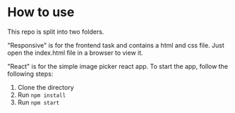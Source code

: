 # How to use

This repo is split into two folders. 

"Responsive" is for the frontend task and contains a html and css file. Just open the index.html file in a browser to view it.

"React" is for the simple image picker react app. To start the app, follow the following steps:

1. Clone the directory
2. Run `npm install`
3. Run `npm start`

